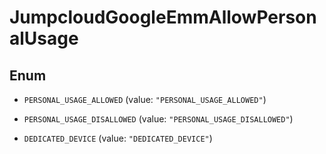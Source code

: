 

# JumpcloudGoogleEmmAllowPersonalUsage

## Enum


* `PERSONAL_USAGE_ALLOWED` (value: `"PERSONAL_USAGE_ALLOWED"`)

* `PERSONAL_USAGE_DISALLOWED` (value: `"PERSONAL_USAGE_DISALLOWED"`)

* `DEDICATED_DEVICE` (value: `"DEDICATED_DEVICE"`)



